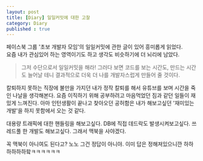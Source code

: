 ```yaml
---
layout: post
title: [Diary] 일일커밋에 대한 고찰
category: Diary
published : true
---
```


페이스북 그룹 '초보 개발자 모임'의 일일커밋에 관한 글이 있어 흥미롭게 읽었다.  
요즘 내가 관심있어 하는 영역이기도 하고 생각도 비슷하기에 더 뇌리에 남았다.

> 그저 수단으로서 일일커밋을 해라! 그러다 보면 코드를 보는 시간도, 만드는 시간도 늘어날 테니 결과적으로 더욱 더 나를 개발자스럽게 만들어 줄 것이다.

칼퇴하지 못하는 직장에 불만을 가지던 내가 정작 칼퇴를 해서 유튜브를 보며 시간을 죽인 나날을 생각해본다. 요즘 이직하기 위해 공부하려고 마음먹었던 짐과 같던 일들이 재밌게 느껴진다. 아마 인턴생활이 끝나고 찾아오던 공허함은 내가 해보고싶던 '재미있는 개발'을 하지 못함에서 오는 것 같다. 

대용량 트래픽에 대한 핸들링을 해보고싶다. DB에 직접 데드락도 발생시켜보고싶다. 쓰레드풀 한 개발도 해보고싶다. 그래서 맥북을 사야겠다.  

꼭 맥북이 아니여도 된다고? 노노 그건 정답이 아니야. 이미 답은 정해져있으니깐 하하하하하하핰ㅋㅋㅋㅋㅋㅋ